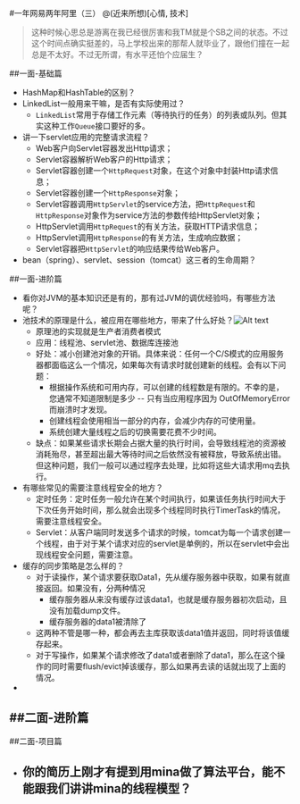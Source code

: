#一年网易两年阿里（三）
@(近来所想)[心情, 技术]
> 这种时候心思总是游离在我已经很厉害和我TM就是个SB之间的状态。不过这个时间点确实挺差的，马上学校出来的那帮人就毕业了，跟他们撞在一起总是不太好。不过无所谓，有水平还怕个应届生？
>

##一面-基础篇
- HashMap和HashTable的区别？
- LinkedList一般用来干嘛，是否有实际使用过？
	- `LinkedList`常用于存储工作元素（等待执行的任务）的列表或队列。但其实这种工作`Queue`接口要好的多。
- 讲一下servlet应用的完整请求流程？
	- Web客户向Servlet容器发出Http请求；
	- Servlet容器解析Web客户的Http请求；
	- Servlet容器创建一个`HttpRequest`对象，在这个对象中封装Http请求信息；
	- Servlet容器创建一个`HttpResponse`对象；
	- Servlet容器调用`HttpServlet`的service方法，把`HttpRequest`和`HttpResponse`对象作为service方法的参数传给HttpServlet对象；
	- HttpServlet调用`HttpRequest`的有关方法，获取HTTP请求信息；
	- HttpServlet调用`HttpResponse`的有关方法，生成响应数据；
	- Servlet容器把`HttpServlet`的响应结果传给Web客户。
- bean（spring）、servlet、session（tomcat）这三者的生命周期？

##一面-进阶篇
- 看你对JVM的基本知识还是有的，那有过JVM的调优经验吗，有哪些方法呢？
- 池技术的原理是什么，被应用在哪些地方，带来了什么好处？![Alt text](1464871458440.jpeg)
	- 原理池的实现就是生产者消费者模式
	- 应用：线程池、servlet池、数据库连接池
	- 好处：减小创建池对象的开销。具体来说：任何一个C/S模式的应用服务器都面临这么一个情况，如果每次有请求时就创建新的线程。会有以下问题：
		- 根据操作系统和可用内存，可以创建的线程数是有限的。不幸的是，您通常不知道限制是多少 -- 只有当应用程序因为 OutOfMemoryError 而崩溃时才发现。
		- 创建线程会使用相当一部分的内存，会减少内存的可使用量。
		- 系统创建大量线程之后的切换需要花费不少时间。
	- 缺点：如果某些请求长期会占据大量的执行时间，会导致线程池的资源被消耗殆尽，甚至超出最大等待时间之后依然没有被释放，导致系统出错。但这种问题，我们一般可以通过程序去处理，比如将这些大请求用mq去执行。
- 有哪些常见的需要注意线程安全的地方？
	- 定时任务：定时任务一般允许在某个时间执行，如果该任务执行时间大于下次任务开始时间，那么就会出现多个线程同时执行TimerTask的情况，需要注意线程安全。
	- Servlet：从客户端同时发送多个请求的时候，tomcat为每一个请求创建一个线程，由于对于某个请求对应的servlet是单例的，所以在servlet中会出现线程安全问题，需要注意。
- 缓存的同步策略是怎么样的？
	- 对于读操作，某个请求要获取Data1，先从缓存服务器中获取，如果有就直接返回。如果没有，分两种情况
		- 缓存服务器从来没有缓存过该data1，也就是缓存服务器初次启动，且没有加载dump文件。
		- 缓存服务器的data1被清除了
	- 这两种不管是哪一种，都会再去主库获取该data1值并返回，同时将该值缓存起来。
	- 对于写操作，如果某个请求修改了data1或者删除了data1，那么在这个操作的同时需要flush/evict掉该缓存，那么如果再去读的话就出现了上面的情况。
-

##二面-进阶篇
-

##二面-项目篇
- 你的简历上刚才有提到用mina做了算法平台，能不能跟我们讲讲mina的线程模型？
	- 